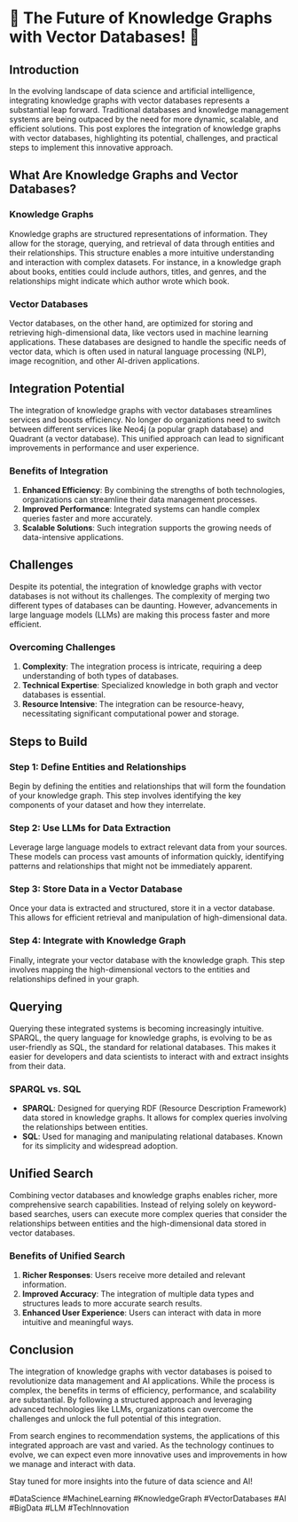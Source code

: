 

# 🚀 The Future of Knowledge Graphs with Vector Databases! 🚀

## Introduction

In the evolving landscape of data science and artificial intelligence, integrating knowledge graphs with vector databases represents a substantial leap forward. Traditional databases and knowledge management systems are being outpaced by the need for more dynamic, scalable, and efficient solutions. This post explores the integration of knowledge graphs with vector databases, highlighting its potential, challenges, and practical steps to implement this innovative approach.

## What Are Knowledge Graphs and Vector Databases?

### Knowledge Graphs

Knowledge graphs are structured representations of information. They allow for the storage, querying, and retrieval of data through entities and their relationships. This structure enables a more intuitive understanding and interaction with complex datasets. For instance, in a knowledge graph about books, entities could include authors, titles, and genres, and the relationships might indicate which author wrote which book.

### Vector Databases

Vector databases, on the other hand, are optimized for storing and retrieving high-dimensional data, like vectors used in machine learning applications. These databases are designed to handle the specific needs of vector data, which is often used in natural language processing (NLP), image recognition, and other AI-driven applications.

## Integration Potential

The integration of knowledge graphs with vector databases streamlines services and boosts efficiency. No longer do organizations need to switch between different services like Neo4j (a popular graph database) and Quadrant (a vector database). This unified approach can lead to significant improvements in performance and user experience.

### Benefits of Integration

1. **Enhanced Efficiency**: By combining the strengths of both technologies, organizations can streamline their data management processes.
2. **Improved Performance**: Integrated systems can handle complex queries faster and more accurately.
3. **Scalable Solutions**: Such integration supports the growing needs of data-intensive applications.

## Challenges

Despite its potential, the integration of knowledge graphs with vector databases is not without its challenges. The complexity of merging two different types of databases can be daunting. However, advancements in large language models (LLMs) are making this process faster and more efficient.

### Overcoming Challenges

1. **Complexity**: The integration process is intricate, requiring a deep understanding of both types of databases.
2. **Technical Expertise**: Specialized knowledge in both graph and vector databases is essential.
3. **Resource Intensive**: The integration can be resource-heavy, necessitating significant computational power and storage.

## Steps to Build

### Step 1: Define Entities and Relationships

Begin by defining the entities and relationships that will form the foundation of your knowledge graph. This step involves identifying the key components of your dataset and how they interrelate.

### Step 2: Use LLMs for Data Extraction

Leverage large language models to extract relevant data from your sources. These models can process vast amounts of information quickly, identifying patterns and relationships that might not be immediately apparent.

### Step 3: Store Data in a Vector Database

Once your data is extracted and structured, store it in a vector database. This allows for efficient retrieval and manipulation of high-dimensional data.

### Step 4: Integrate with Knowledge Graph

Finally, integrate your vector database with the knowledge graph. This step involves mapping the high-dimensional vectors to the entities and relationships defined in your graph.

## Querying

Querying these integrated systems is becoming increasingly intuitive. SPARQL, the query language for knowledge graphs, is evolving to be as user-friendly as SQL, the standard for relational databases. This makes it easier for developers and data scientists to interact with and extract insights from their data.

### SPARQL vs. SQL

- **SPARQL**: Designed for querying RDF (Resource Description Framework) data stored in knowledge graphs. It allows for complex queries involving the relationships between entities.
- **SQL**: Used for managing and manipulating relational databases. Known for its simplicity and widespread adoption.

## Unified Search

Combining vector databases and knowledge graphs enables richer, more comprehensive search capabilities. Instead of relying solely on keyword-based searches, users can execute more complex queries that consider the relationships between entities and the high-dimensional data stored in vector databases.

### Benefits of Unified Search

1. **Richer Responses**: Users receive more detailed and relevant information.
2. **Improved Accuracy**: The integration of multiple data types and structures leads to more accurate search results.
3. **Enhanced User Experience**: Users can interact with data in more intuitive and meaningful ways.

## Conclusion

The integration of knowledge graphs with vector databases is poised to revolutionize data management and AI applications. While the process is complex, the benefits in terms of efficiency, performance, and scalability are substantial. By following a structured approach and leveraging advanced technologies like LLMs, organizations can overcome the challenges and unlock the full potential of this integration.

From search engines to recommendation systems, the applications of this integrated approach are vast and varied. As the technology continues to evolve, we can expect even more innovative uses and improvements in how we manage and interact with data.

Stay tuned for more insights into the future of data science and AI!

#DataScience #MachineLearning #KnowledgeGraph #VectorDatabases #AI #BigData #LLM #TechInnovation